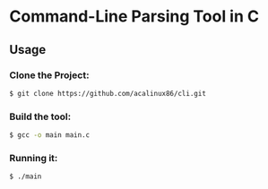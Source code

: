 # Command-Line Parsing Tool in C

## Usage
### Clone the Project:
```bash
$ git clone https://github.com/acalinux86/cli.git
```

### Build the tool:
``` bash
$ gcc -o main main.c
```

### Running it:
``` bash
$ ./main
```

